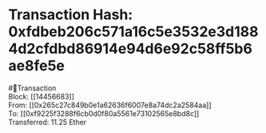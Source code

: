 
Transaction Hash: 0xfdbeb206c571a16c5e3532e3d1884d2cfdbd86914e94d6e92c58ff5b6ae8fe5e
====================================================================================
  
#💸Transaction  
Block: [[14456683]]  
From: [[0x265c27c849b0e1a62636f6007e8a74dc2a2584aa]]  
To: [[0xf9225f3288f6cb0d0f80a5561e73102565e8bd8c]]  
Transferred: 11.25 Ether